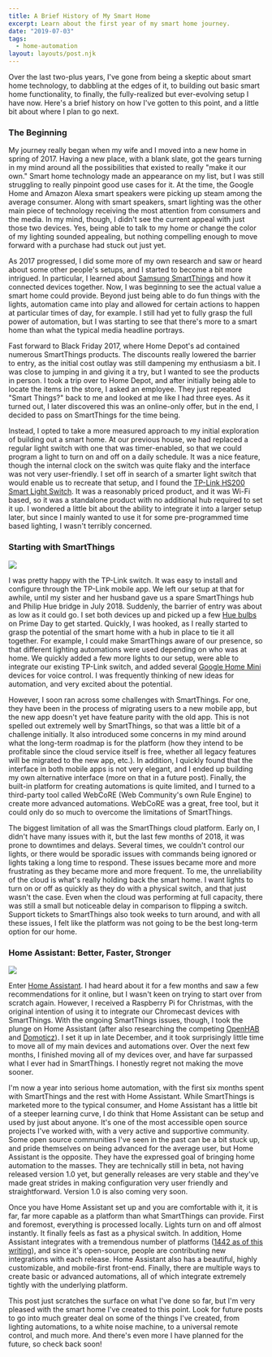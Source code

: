```yaml
---
title: A Brief History of My Smart Home
excerpt: Learn about the first year of my smart home journey.
date: "2019-07-03"
tags:
  - home-automation
layout: layouts/post.njk
---
```


Over the last two-plus years, I've gone from being a skeptic about smart home technology, to dabbling at the edges of it, to building out basic smart home functionality, to finally, the fully-realized but ever-evolving setup I have now. Here's a brief history on how I've gotten to this point, and a little bit about where I plan to go next.

### The Beginning

My journey really began when my wife and I moved into a new home in spring of 2017. Having a new place, with a blank slate, got the gears turning in my mind around all the possibilities that existed to really "make it our own." Smart home technology made an appearance on my list, but I was still struggling to really pinpoint good use cases for it. At the time, the Google Home and Amazon Alexa smart speakers were picking up steam among the average consumer. Along with smart speakers, smart lighting was the other main piece of technology receiving the most attention from consumers and the media. In my mind, though, I didn't see the current appeal with just those two devices. Yes, being able to talk to my home or change the color of my lighting sounded appealing, but nothing compelling enough to move forward with a purchase had stuck out just yet.

As 2017 progressed, I did some more of my own research and saw or heard about some other people's setups, and I started to become a bit more intrigued. In particular, I learned about [Samsung SmartThings](https://www.smartthings.com/) and how it connected devices together. Now, I was beginning to see the actual value a smart home could provide. Beyond just being able to do fun things with the lights, automation came into play and allowed for certain actions to happen at particular times of day, for example. I still had yet to fully grasp the full power of automation, but I was starting to see that there's more to a smart home than what the typical media headline portrays.

Fast forward to Black Friday 2017, where Home Depot's ad contained numerous SmartThings products. The discounts really lowered the barrier to entry, as the initial cost outlay was still dampening my enthusiasm a bit. I was close to jumping in and giving it a try, but I wanted to see the products in person. I took a trip over to Home Depot, and after initially being able to locate the items in the store, I asked an employee. They just repeated "Smart Things?" back to me and looked at me like I had three eyes. As it turned out, I later discovered this was an online-only offer, but in the end, I decided to pass on SmartThings for the time being.

Instead, I opted to take a more measured approach to my initial exploration of building out a smart home. At our previous house, we had replaced a regular light switch with one that was timer-enabled, so that we could program a light to turn on and off on a daily schedule. It was a nice feature, though the internal clock on the switch was quite flaky and the interface was not very user-friendly. I set off in search of a smarter light switch that would enable us to recreate that setup, and I found the <a href="https://www.amazon.com/Smart-Wi-Fi-Light-Switch-TP-Link/dp/B01EZV35QU" class="is-link">TP-Link HS200 Smart Light Switch</a>. It was a reasonably priced product, and it was Wi-Fi based, so it was a standalone product with no additional hub required to set it up. I wondered a little bit about the ability to integrate it into a larger setup later, but since I mainly wanted to use it for some pre-programmed time based lighting, I wasn't terribly concerned.

### Starting with SmartThings

![](/images/smartthings.jpg)

I was pretty happy with the TP-Link switch. It was easy to install and configure through the TP-Link mobile app. We left our setup at that for awhile, until my sister and her husband gave us a spare SmartThings hub and Philip Hue bridge in July 2018. Suddenly, the barrier of entry was about as low as it could go. I set both devices up and picked up a few [Hue bulbs](https://www.amazon.com/Philips-Hue-Equivalent-Compatible-Assistant/dp/B073SSK6P8?ref_=bl_dp_s_web_18011227011) on Prime Day to get started. Quickly, I was hooked, as I really started to grasp the potential of the smart home with a hub in place to tie it all together. For example, I could make SmartThings aware of our presence, so that different lighting automations were used depending on who was at home. We quickly added a few more lights to our setup, were able to integrate our existing TP-Link switch, and added several [Google Home Mini](https://store.google.com/us/product/google_home_mini?hl=en-US) devices for voice control. I was frequently thinking of new ideas for automation, and very excited about the potential.

However, I soon ran across some challenges with SmartThings. For one, they have been in the process of migrating users to a new mobile app, but the new app doesn't yet have feature parity with the old app. This is not spelled out extremely well by SmartThings, so that was a little bit of a challenge initially. It also introduced some concerns in my mind around what the long-term roadmap is for the platform (how they intend to be profitable since the cloud service itself is free, whether all legacy features will be migrated to the new app, etc.). In addition, I quickly found that the interface in both mobile apps is not very elegant, and I ended up building my own alternative interface (more on that in a future post). Finally, the built-in platform for creating automations is quite limited, and I turned to a third-party tool called WebCoRE (Web Community's own Rule Engine) to create more advanced automations. WebCoRE was a great, free tool, but it could only do so much to overcome the limitations of SmartThings.

The biggest limitation of all was the SmartThings cloud platform. Early on, I didn't have many issues with it, but the last few months of 2018, it was prone to downtimes and delays. Several times, we couldn't control our lights, or there would be sporadic issues with commands being ignored or lights taking a long time to respond. These issues became more and more frustrating as they became more and more frequent. To me, the unreliability of the cloud is what's really holding back the smart home. I want lights to turn on or off as quickly as they do with a physical switch, and that just wasn't the case. Even when the cloud was performing at full capacity, there was still a small but noticeable delay in comparison to flipping a switch. Support tickets to SmartThings also took weeks to turn around, and with all these issues, I felt like the platform was not going to be the best long-term option for our home.

### Home Assistant: Better, Faster, Stronger

![](/images/hass.png)

Enter [Home Assistant](https://www.home-assistant.io/). I had heard about it for a few months and saw a few recommendations for it online, but I wasn't keen on trying to start over from scratch again. However, I received a Raspberry Pi for Christmas, with the original intention of using it to integrate our Chromecast devices with SmartThings. With the ongoing SmartThings issues, though, I took the plunge on Home Assistant (after also researching the competing [OpenHAB](https://www.openhab.org/) and [Domoticz](http://www.domoticz.com/)). I set it up in late December, and it took surprisingly little time to move all of my main devices and automations over. Over the next few months, I finished moving all of my devices over, and have far surpassed what I ever had in SmartThings. I honestly regret not making the move sooner.

I'm now a year into serious home automation, with the first six months spent with SmartThings and the rest with Home Assistant. While SmartThings is marketed more to the typical consumer, and Home Assistant has a little bit of a steeper learning curve, I do think that Home Assistant can be setup and used by just about anyone. It's one of the most accessible open source projects I've worked with, with a very active and supportive community. Some open source communities I've seen in the past can be a bit stuck up, and pride themselves on being advanced for the average user, but Home Assistant is the opposite. They have the expressed goal of bringing home automation to the masses. They are technically still in beta, not having released version 1.0 yet, but generally releases are very stable and they've made great strides in making configuration very user friendly and straightforward. Version 1.0 is also coming very soon. 

Once you have Home Assistant set up and you are comfortable with it, it is far, far more capable as a platform than what SmartThings can provide. First and foremost, everything is processed locally. Lights turn on and off almost instantly. It finally feels as fast as a physical switch. In addition, Home Assistant integrates with a tremendous number of platforms ([1442 as of this writing](https://www.home-assistant.io/components/)), and since it's open-source, people are contributing new integrations with each release. Home Assistant also has a beautiful, highly customizable, and mobile-first front-end. Finally, there are multiple ways to create basic or advanced automations, all of which integrate extremely tightly with the underlying platform.

This post just scratches the surface on what I've done so far, but I'm very pleased with the smart home I've created to this point. Look for future posts to go into much greater deal on some of the things I've created, from lighting automations, to a white noise machine, to a universal remote control, and much more. And there's even more I have planned for the future, so check back soon!
